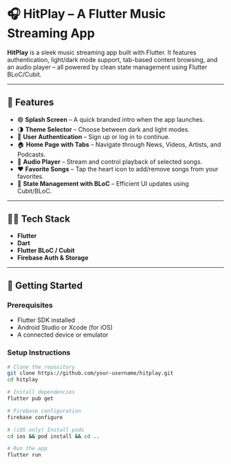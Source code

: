 # 🎧 HitPlay – A Flutter Music Streaming App

**HitPlay** is a sleek music streaming app built with Flutter. It features authentication, light/dark mode support, tab-based content browsing, and an audio player – all powered by clean state management using Flutter BLoC/Cubit.

---

## 📱 Features

- 🟣 **Splash Screen** – A quick branded intro when the app launches.
- 🌗 **Theme Selector** – Choose between dark and light modes.
- 🔐 **User Authentication** – Sign up or log in to continue.
- 🏠 **Home Page with Tabs** – Navigate through News, Videos, Artists, and Podcasts.
- 🎵 **Audio Player** – Stream and control playback of selected songs.
- ❤️ **Favorite Songs** – Tap the heart icon to add/remove songs from your favorites.
- 💾 **State Management with BLoC** – Efficient UI updates using Cubit/BLoC.

---

## 🧑‍💻 Tech Stack

- **Flutter**
- **Dart**
- **Flutter BLoC / Cubit**
- **Firebase Auth & Storage**

---

## 🚀 Getting Started

### Prerequisites
- Flutter SDK installed
- Android Studio or Xcode (for iOS)
- A connected device or emulator

### Setup Instructions

```bash
# Clone the repository
git clone https://github.com/your-username/hitplay.git
cd hitplay

# Install dependencies
flutter pub get

# Firebase configuration
firebase configure

# (iOS only) Install pods
cd ios && pod install && cd ..

# Run the app
flutter run
